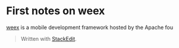 # First notes on weex
[weex](https://weex.apache.org/) is a mobile development framework hosted by the Apache fou


> Written with [StackEdit](https://stackedit.io/).
<!--stackedit_data:
eyJoaXN0b3J5IjpbODE4NDMyMDI0XX0=
-->